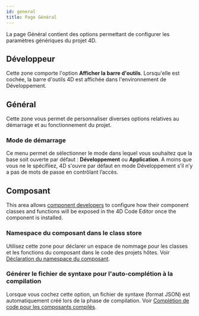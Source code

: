 ```yaml
---
id: general
title: Page Général
---
```


La page Général contient des options permettant de configurer les paramètres génériques du projet 4D.

## Développeur

Cette zone comporte l'option **Afficher la barre d'outils**. Lorsqu'elle est cochée, la barre d'outils 4D est affichée dans l'environnement de Développement.

## Général

Cette zone vous permet de personnaliser diverses options relatives au démarrage et au fonctionnement du projet.

### Mode de démarrage

Ce menu permet de sélectionner le mode dans lequel vous souhaitez que la base soit ouverte par défaut : **Développement** ou **Application**. A moins que vous ne le spécifiiez, 4D s'ouvre par défaut en mode Développement s’il n’y a pas de mots de passe en contrôlant l’accès.


## Composant

This area allows [component developers](../Extensions/develop-components.md) to configure how their component classes and functions will be exposed in the 4D Code Editor once the component is installed.

### Namespace du composant dans le class store

Utilisez cette zone pour déclarer un espace de nommage pour les classes et les fonctions du composant dans le code des projets hôtes. Voir [Déclaration du namespace du composant](../Extensions/develop-components.md#declaring-the-component-namespace).

### Générer le fichier de syntaxe pour l'auto-complétion à la compilation

Lorsque vous cochez cette option, un fichier de syntaxe (format JSON) est automatiquement créé lors de la phase de compilation. Voir [Complétion de code pour les composants compilés](../Extensions/develop-components.md#code-completion-for-compiled-components). 
